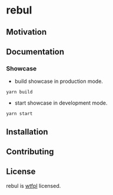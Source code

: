 # rebul

## Motivation


## Documentation

### Showcase

* build showcase in production mode.

```ssh
yarn build
```

* start showcase in development mode.
```ssh
yarn start
```

## Installation

## Contributing

## License

rebul is [wtfpl](http://www.wtfpl.net/) licensed.
